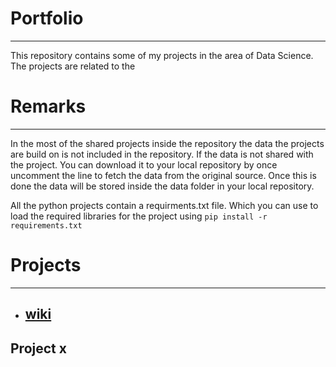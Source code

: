 # Portfolio
-----------

This repository contains some of my projects in the area of Data Science. The projects are related to the 

# Remarks
---------

In the most of the shared projects inside the repository the data the projects are build on is not included in the repository.
If the data is not shared with the project. You can download it to your local repository by once uncomment the line to fetch the data from the original source. Once this is done the data will be stored inside the data folder in your local repository.

All the python projects contain a requirments.txt file. Which you can use to load the required libraries for the project using ``pip install -r requirements.txt``

# Projects
----------

*  ## [wiki](https://github.com/nilbus/github-portfolio/wiki)

## Project x
